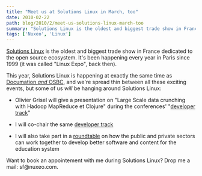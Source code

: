 ```yaml
---
title: "Meet us at Solutions Linux in March, too"
date: 2010-02-22
path: blog/2010/2/meet-us-solutions-linux-march-too
summary: "Solutions Linux is the oldest and biggest trade show in France dedicated to the open source ecosystem."
tags: ['Nuxeo', 'Linux']
---
```


<p><a href="http://www.solutionslinux.fr/">Solutions Linux</a> is the oldest and biggest trade show in France dedicated to the open source ecosystem. It's been happening every year in Paris since 1999 (it was called "Linux Expo", back then).</p><p>This year, Solutions Linux is happening at exactly the same time as <a href="http://blogs.nuxeo.com/cmckinnon/2010/02/nuxeo-on-the-road-and-on-the-web.html">Documation <em>and</em> OSBC</a>, and we're spread thin between all these exciting events, but some of us <em>will</em> be hanging around Solutions Linux:</p><ul><li><p>Olivier Grisel will give a presentation on "Large Scale data crunching with Hadoop MapReduce et Clojure" during the conferences' "<a href="http://www.solutionslinux.fr/FormationsTutoriels_168_171.html">developer track</a>"</p></li>
<li><p>I will co-chair the same <a href="http://www.solutionslinux.fr/FormationsTutoriels_168_171.html">developer track</a></p></li>
<li><p>I will also take part in a <a href="http://www.solutionslinux.fr/cycle_168_173_p.html?cid=25">roundtable</a> on how the public and private sectors can work together to develop better software and content for the education system      </p></li>
</ul><p>Want to book an appointement with me during Solutions Linux? Drop me a mail: sf@nuxeo.com.  </p>
 

